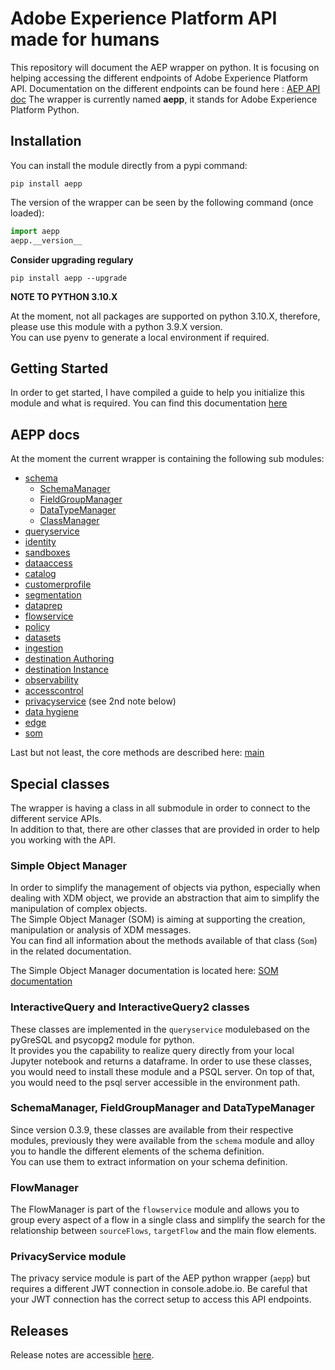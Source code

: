 # Adobe Experience Platform API made for humans

This repository will document the AEP wrapper on python.
It is focusing on helping accessing the different endpoints of Adobe Experience Platform API.
Documentation on the different endpoints can be found here : [AEP API doc](https://www.adobe.io/apis/experienceplatform/home/api-reference.html)
The wrapper is currently named **aepp**, it stands for Adobe Experience Platform Python.

## Installation

You can install the module directly from a pypi command:

```shell
pip install aepp
```

The version of the wrapper can be seen by the following command (once loaded):

```python
import aepp
aepp.__version__

```

**Consider upgrading regulary**

```shell
pip install aepp --upgrade
```

**NOTE TO PYTHON 3.10.X**

At the moment, not all packages are supported on python 3.10.X, therefore, please use this module with a python 3.9.X version.\
You can use pyenv to generate a local environment if required.

## Getting Started

In order to get started, I have compiled a guide to help you initialize this module and what is required.
You can find this documentation [here](./docs/getting-started.md)

## AEPP docs

At the moment the current wrapper is containing the following sub modules:

* [schema](./docs/schema.md)
  * [SchemaManager](./docs/schemaManager.md)
  * [FieldGroupManager](./docs/fieldGroupManager.md)
  * [DataTypeManager](./docs/dataTypeManager.md)
  * [ClassManager](./docs/classManager.md)
* [queryservice](./docs/queryservice.md)
* [identity](./docs/identity.md)
* [sandboxes](./docs/sandboxes.md)
* [dataaccess](./docs/dataaccess.md)
* [catalog](./docs/catalog.md)
* [customerprofile](./docs/customerprofile.md)
* [segmentation](./docs/segmentation.md)
* [dataprep](./docs/dataprep.md)
* [flowservice](./docs/flowservice.md)
* [policy](./docs/policy.md)
* [datasets](./docs/datasets.md)
* [ingestion](./docs/ingestion.md)
* [destination Authoring](./docs/destination.md)
* [destination Instance](./docs/destinationinstanceservice.md)
* [observability](./docs/observability.md)
* [accesscontrol](./docs/accesscontrol.md)
* [privacyservice](./docs/privacyservice.md) (see 2nd note below)
* [data hygiene](./docs/hygiene.md)
* [edge](./docs/edge.md)
* [som](./docs/som.md)

Last but not least, the core methods are described here: [main](./docs/main.md)

## Special classes

The wrapper is having a class in all submodule in order to connect to the different service APIs.\
In addition to that, there are other classes that are provided in order to help you working with the API.

### Simple Object Manager

In order to simplify the management of objects via python, especially when dealing with XDM object, we provide an abstraction that aim to simplify the manipulation of complex objects.\
The Simple Object Manager (SOM) is aiming at supporting the creation, manipulation or analysis of XDM messages.\
You can find all information about the methods available of that class (`Som`) in the related documentation.

The Simple Object Manager documentation is located here: [SOM documentation](./docs/som.md)

### InteractiveQuery  and InteractiveQuery2 classes

These classes are implemented in the `queryservice` modulebased on the pyGreSQL and psycopg2 module for python.\
It provides you the capability to realize query directly from your local Jupyter notebook and returns a dataframe.
In order to use these classes, you would need to install these module and a PSQL server.
On top of that, you would need to the psql server accessible in the environment path.

### SchemaManager, FieldGroupManager and DataTypeManager

Since version 0.3.9, these classes are available from their respective modules, previously they were available from the `schema` module and alloy you to handle the different elements of the schema definition.\
You can use them to extract information on your schema definition.

### FlowManager

The FlowManager is part of the `flowservice` module and allows you to group every aspect of a flow in a single class and simplify the search for the relationship between `sourceFlows`, `targetFlow` and the main flow elements.

### PrivacyService module

The privacy service module is part of the AEP python wrapper (`aepp`) but requires a different JWT connection in console.adobe.io.
Be careful that your JWT connection has the correct setup to access this API endpoints.

## Releases

Release notes are accessible [here](./docs/releases.md).
